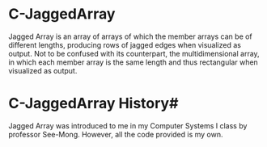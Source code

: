 # C-JaggedArray #

Jagged Array is an array of arrays of which the member arrays can be of different lengths, producing rows of jagged edges when visualized as output. Not to be confused with its counterpart, the multidimensional array, in which each member array is the same length and thus rectangular when visualized as output.

# C-JaggedArray History#

Jagged Array was introduced to me in my Computer Systems I class by professor See-Mong. However, all the code provided is my own.
